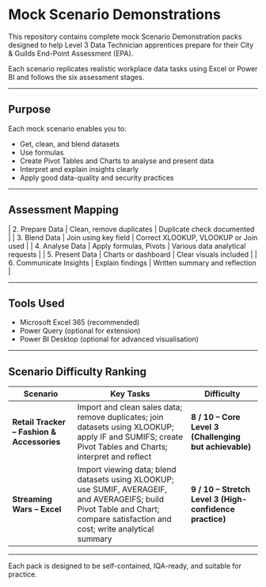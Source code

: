 # Mock Scenario Demonstrations

This repository contains complete mock Scenario Demonstration packs designed to help Level 3 Data Technician apprentices prepare for their City & Guilds End-Point Assessment (EPA).  

Each scenario replicates realistic workplace data tasks using Excel or Power BI and follows the six assessment stages.

---

## Purpose

Each mock scenario enables you  to:
- Get, clean, and blend datasets
- Use formulas
- Create Pivot Tables and Charts to analyse and present data
- Interpret and explain insights clearly
- Apply good data-quality and security practices

---

## Assessment Mapping


| 2. Prepare Data | Clean, remove duplicates | Duplicate check documented |
| 3. Blend Data | Join using key field | Correct XLOOKUP, VLOOKUP or Join used |
| 4. Analyse Data | Apply formulas, Pivots | Various data analytical requests |
| 5. Present Data | Charts or dashboard | Clear visuals included |
| 6. Communicate Insights | Explain findings | Written summary and reflection |

---

## Tools Used

- Microsoft Excel 365 (recommended)  
- Power Query (optional for extension)  
- Power BI Desktop (optional for advanced visualisation)

---

## Scenario Difficulty Ranking

| Scenario | Key Tasks | Difficulty |
|-----------|------------|-------------|
| **Retail Tracker – Fashion & Accessories** | Import and clean sales data; remove duplicates; join datasets using XLOOKUP; apply IF and SUMIFS; create Pivot Tables and Charts; interpret and reflect | **8 / 10 – Core Level 3 (Challenging but achievable)** |
| **Streaming Wars – Excel** | Import viewing data; blend datasets using XLOOKUP; use SUMIF, AVERAGEIF, and AVERAGEIFS; build Pivot Table and Chart; compare satisfaction and cost; write analytical summary | **9 / 10 – Stretch Level 3 (High-confidence practice)** |



---

Each pack is designed to be self-contained, IQA-ready, and suitable for practice.
